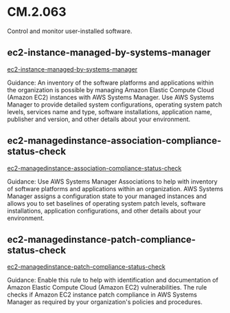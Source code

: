 # CM.2.063
Control and monitor user-installed software.

##  ec2-instance-managed-by-systems-manager
[ec2-instance-managed-by-systems-manager](https://docs.aws.amazon.com/config/latest/developerguide/ec2-instance-managed-by-systems-manager.html)

Guidance:
An inventory of the software platforms and applications within the organization is possible by managing Amazon Elastic Compute Cloud (Amazon EC2) instances with AWS Systems Manager. Use AWS Systems Manager to provide detailed system configurations, operating system patch levels, services name and type, software installations, application name, publisher and version, and other details about your environment.

##  ec2-managedinstance-association-compliance-status-check
[ec2-managedinstance-association-compliance-status-check](https://docs.aws.amazon.com/config/latest/developerguide/ec2-managedinstance-association-compliance-status-check.html)

Guidance:
Use AWS Systems Manager Associations to help with inventory of software platforms and applications within an organization. AWS Systems Manager assigns a configuration state to your managed instances and allows you to set baselines of operating system patch levels, software installations, application configurations, and other details about your environment.

##  ec2-managedinstance-patch-compliance-status-check
[ec2-managedinstance-patch-compliance-status-check](https://docs.aws.amazon.com/config/latest/developerguide/ec2-managedinstance-patch-compliance-status-check.html)

Guidance:
Enable this rule to help with identification and documentation of Amazon Elastic Compute Cloud (Amazon EC2) vulnerabilities. The rule checks if Amazon EC2 instance patch compliance in AWS Systems Manager as required by your organization's policies and procedures.
